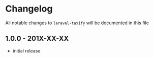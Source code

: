 # Changelog

All notable changes to `laravel-taxify` will be documented in this file

## 1.0.0 - 201X-XX-XX

- initial release
